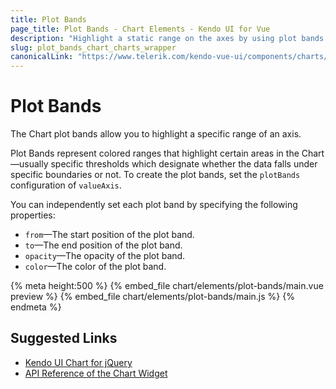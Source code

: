 ```yaml
---
title: Plot Bands
page_title: Plot Bands - Chart Elements - Kendo UI for Vue
description: "Highlight a static range on the axes by using plot bands in the Kendo UI Chart for Vue."
slug: plot_bands_chart_charts_wrapper
canonicalLink: "https://www.telerik.com/kendo-vue-ui/components/charts/elements/plot-bands/"
---
```


<div><WrapperBanner link="/kendo-vue-ui/components/charts"></WrapperBanner></div>

# Plot Bands

The Chart plot bands allow you to highlight a specific range of an axis.

Plot Bands represent colored ranges that highlight certain areas in the Chart&mdash;usually specific thresholds which designate whether the data falls under specific boundaries or not. To create the plot bands, set the `plotBands` configuration of `valueAxis`.

You can independently set each plot band by specifying the following properties:

* `from`&mdash;The start position of the plot band.
* `to`&mdash;The end position of the plot band.
* `opacity`&mdash;The opacity of the plot band.
* `color`&mdash;The color of the plot band.

{% meta height:500 %}
{% embed_file chart/elements/plot-bands/main.vue preview %}
{% embed_file chart/elements/plot-bands/main.js %}
{% endmeta %}

## Suggested Links

* [Kendo UI Chart for jQuery](https://docs.telerik.com/kendo-ui/controls/charts/overview)
* [API Reference of the Chart Widget](https://docs.telerik.com/kendo-ui/api/javascript/dataviz/ui/chart)

